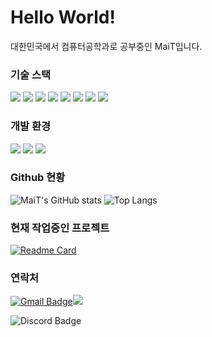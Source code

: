 # Hello World!

대한민국에서 컴퓨터공학과로 공부중인 MaiT입니다.

### 기술 스택

<img src="https://img.shields.io/badge/JavaScript-F7DF1E?style=flat-square&logo=javascript&logoColor=white"/> <img src="https://img.shields.io/badge/TypeScript-3178C6?style=flat-square&logo=typescript&logoColor=white"/> <img src="https://img.shields.io/badge/Node.js-339933?style=flat-square&logo=nodedotjs&logoColor=white"/> <img src="https://img.shields.io/badge/SvelteKit-FF3E00?style=flat-square&logo=svelte&logoColor=white"/> <img src="https://img.shields.io/badge/React-61DAFB?style=flat-square&logo=React&logoColor=white"/> <img src="https://img.shields.io/badge/Vue-4FC08D?style=flat-square&logo=vuedotjs&logoColor=white"/> <img src="https://img.shields.io/badge/Discord.js-5865F2?style=flat-square&logo=discord&logoColor=white"/> <img src="https://img.shields.io/badge/MySQL-4479A1?style=flat-square&logo=MySQL&logoColor=white"/>

### 개발 환경

<img src="https://img.shields.io/badge/Github-181717?style=flat-square&logo=Github&logoColor=white"/> <img src="https://img.shields.io/badge/VisualStudioCode-007ACC?style=flat-square&logo=VisualStudioCode&logoColor=white"/> <img src="https://img.shields.io/badge/AWS EC2-FF9900?style=flat-square&logo=amazonec2&logoColor=white"/>

### Github 현황

![MaiT's GitHub stats](https://github-readme-stats.vercel.app/api?username=MaiT-027&theme=ayu-mirage&show_icons=true&hide=stars&hide_rank=true&count_private=true&line_height=24)
![Top Langs](https://github-readme-stats.vercel.app/api/top-langs/?username=MaiT-027&layout=compact&theme=ayu-mirage)

### 현재 작업중인 프로젝트
[![Readme Card](https://github-readme-stats.vercel.app/api/pin/?username=2F2B&repo=HoopSquad-Backend&theme=ayu-mirage)](https://github.com/2F2B/HoopSquad-Backend)

### 연락처

[![Gmail Badge](https://img.shields.io/badge/X-000000?style=flat-square&logo=X&logoColor=white&link=https://twitter.com/maitmus)](https://twitter.com/maitmus)<img src="https://img.shields.io/badge/maitmus-555555?style=flat-square"/>

![Discord Badge](https://dcbadge.vercel.app/api/shield/534651682965946399?style=flat-square)

